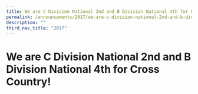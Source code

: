 ```yaml
---
title: We are C Division National 2nd and B Division National 4th for Cross Country!
permalink: /announcements/2017/we-are-c-division-national-2nd-and-b-division-national-4th-for-cross-country/
description: ""
third_nav_title: "2017"
---
```

# **We are C Division National 2nd and B Division National 4th for Cross Country!**